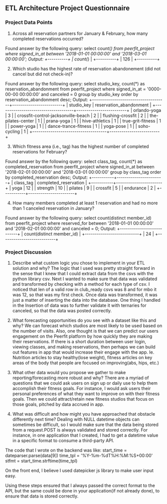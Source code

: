 ## ETL Architecture Project Questionnaire

### Project Data Points
1. Across all reservation partners for January & February, how many completed reservations occurred?

Found answer by the following query:
select count(*) from peerfit_project where signed_in_at between '2018-01-01 00:00:00' and '2018-03-01 00:00:00';
Output:
+----------+
| count(*) |
+----------+
|      126 |
+----------+


2. Which studio has the highest rate of reservation abandonement (did not cancel but did not check-in)?

Found answer by the following query:
select studio_key, count(*) as reservation_abandonment from peerfit_project where signed_in_at = '0000-00-00 00:00:00' and canceled = 0 group by studio_key order by reservation_abandonment desc;
Output:
+-------------------------------------+-------------------------+
| studio_key                          | reservation_abandonment |
+-------------------------------------+-------------------------+
| orlando-yoga                        |                       3 |
| crossfit-control-jacksonville-beach |                       2 |
| flushing-crossfit                   |                       2 |
| the-pilates-center                  |                       1 |
| prana-yoga                          |                       1 |
| hive-athletics                      |                       1 |
| true-grit-fitness                   |                       1 |
| power-yoga                          |                       1 |
| dance-trance-fitness                |                       1 |
| yoga-pose                           |                       1 |
| soho-cycling                        |                       1 |
+-------------------------------------+-------------------------+

3. Which fitness area (i.e., tag) has the highest number of completed reservations for February?

Found answer by the following query:
select class_tag, count(*) as completed_reservation from peerfit_project where signed_in_at between '2018-02-01 00:00:00' and '2018-03-01 00:00:00' group by class_tag order by completed_reservation desc;
Output:
+-----------+-----------------------+
| class_tag | completed_reservation |
+-----------+-----------------------+
| yoga      |                    12 |
| strength  |                    10 |
| pilates   |                     9 |
| crossfit  |                     5 |
| endurance |                     2 |
+-----------+-----------------------+

4. How many members completed at least 1 reservation and had no more than 1 canceled reservation in January?

Found answer by the following query:
select count(distinct member_id) from peerfit_project where reserved_for between '2018-01-01 00:00:00' and '2018-02-01 00:00:00' and canceled = 0;
Output:
+---------------------------+
| count(distinct member_id) |
+---------------------------+
|                        24 |
+---------------------------+



### Project Discussion
1. Describe what custom logic you chose to implement in your ETL solution and why?
The logic that I used was pretty straight forward in the sense that I knew that I could extract data from the csvs with the python library csv. Next I wanted to make sure that data was validated and transformed by checking with a method for each type of csv. I noticed that len of a valid row in club_ready csvs was 8 and for mbo it was 12, so that was my first check. Once data was transformed, it was just a matter of inserting the data into the database. One thing I handled in the Insertion of data was to further validate it with ternaries for canceled, so that the data was posted correctly.

2. What forecasting opportunities do you see with a dataset like this and why?
We can forecast which studios are most likely to be used based on the number of visits. Also, one thought is that we can predict our users engagement on the Peerfit platform by how quickly they are making their reservations. If there is a short duration between user login, viewing classes, and making reservations, then perhaps we can build out features in app that would increase their engage with the app. Ie. Nutrition articles to stay healthy(lose weight), fitness articles on key areas of the body that people are focused on improving(abs, hips, etc.)

3. What other data would you propose we gather to make reporting/forecasting more robust and why?
There are a myriad of questions that we could ask users on sign up or daily use to help them accomplish their fitness goals. For instance, I would ask users their personal preferences of what they want to improve on with their fitness goals. Then we could attract/retain new fitness studios that focus on those goals, pitched by data accrued in app.

4. What was difficult and how might you have approached that obstacle differently next time?
Dealing with NULL datetime objects can sometimes be difficult, so I would make sure that the data being stored from a request.POST is always validated and stored correctly. For instance, in one application that I created, I had to get a datetime value in a specific format to consume a third-party API.

The code that I wrote on the backend was like:
start_time = dateparser.parse(data[9])
time_tpl = '%Y-%m-%dT%H:%M:%S+00:00'
stfmt = start_time.strftime(time_tpl)

On the front end, I believe I used datepicker js library to make user input easy.

Using these steps ensured that I always passed the correct format to the API, but the same could be done in your application(if not already done), to ensure that data is stored correctly.
